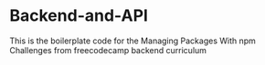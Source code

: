 # Backend-and-API
This is the boilerplate code for the Managing Packages With npm Challenges from freecodecamp backend curriculum
